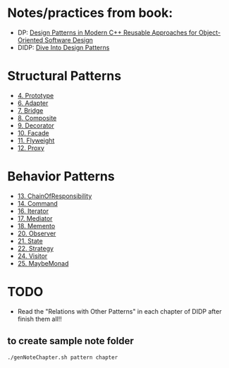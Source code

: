 # Notes/practices from book:
- DP: [Design Patterns in Modern C++ Reusable Approaches for Object-Oriented Software Design](https://www.amazon.com/Design-Patterns-Modern-Approaches-Object-Oriented/dp/1484236025)
- DIDP: [Dive Into Design Patterns](https://refactoring.guru/design-patterns/book)

# Structural Patterns
- [4. Prototype](4.prototype)
- [6. Adapter](6.adapter)
- [7. Bridge](7.bridge)
- [8. Composite](8.composite)
- [9. Decorator](9.decorator)
- [10. Facade](10.facade)
- [11. Flyweight](11.flyweight)
- [12. Proxy](12.proxy)
# Behavior Patterns
- [13. ChainOfResponsibility](13.chainofresp)
- [14. Command](14.command)
- [16. Iterator](16.iterator)
- [17. Mediator](17.mediator)
- [18. Memento](18.memento)
- [20. Observer](20.observer)
- [21. State](21.state)
- [22. Strategy](22.strategy)
- [24. Visitor](24.visitor)
- [25. MaybeMonad](25.maybeMonad)

# TODO
- Read the "Relations with Other Patterns" in each chapter of DIDP after finish them all!!

## to create sample note folder
```bash
./genNoteChapter.sh pattern chapter
```
